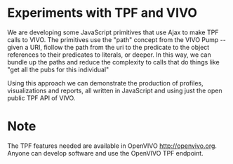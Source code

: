 # Experiments with TPF and VIVO

We are developing some JavaScript primitives that use Ajax to make TPF calls to VIVO.  The primitives use the "path" concept from the VIVO Pump -- given a URI, fiollow the path from the uri to the predicate to the object references to their predicates to literals, or deeper.  In this way,
we can bundle up the paths and reduce the complexity to calls that do things like "get all the pubs for this individual"

Using this approach we can demonstrate the production of profiles, visualizations and reports, all written in JavaScript and using just the open public TPF API of VIVO.

# Note 

The TPF features needed are available in OpenVIVO http://openvivo.org.  Anyone can develop software and use the OpenVIVO TPF endpoint.